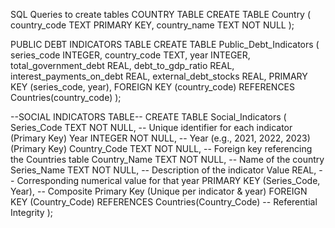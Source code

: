 SQL Queries to create tables
COUNTRY TABLE
CREATE TABLE Country (
    country_code TEXT PRIMARY KEY,
    country_name TEXT NOT NULL
);

PUBLIC DEBT INDICATORS TABLE
CREATE TABLE Public_Debt_Indicators (
    series_code INTEGER,
    country_code TEXT,
    year INTEGER,
    total_government_debt REAL,
    debt_to_gdp_ratio REAL,
    interest_payments_on_debt REAL,
    external_debt_stocks REAL,
    PRIMARY KEY (series_code, year),
    FOREIGN KEY (country_code) REFERENCES Countries(country_code)
);

--SOCIAL INDICATORS TABLE--
CREATE TABLE Social_Indicators (
    Series_Code TEXT NOT NULL,               -- Unique identifier for each indicator (Primary Key)
    Year INTEGER NOT NULL,                   -- Year (e.g., 2021, 2022, 2023) (Primary Key)
    Country_Code TEXT NOT NULL,              -- Foreign key referencing the Countries table
    Country_Name TEXT NOT NULL,              -- Name of the country
    Series_Name TEXT NOT NULL,               -- Description of the indicator
    Value REAL,                              -- Corresponding numerical value for that year
    PRIMARY KEY (Series_Code, Year),         -- Composite Primary Key (Unique per indicator & year)
    FOREIGN KEY (Country_Code) REFERENCES Countries(Country_Code) -- Referential Integrity
);
